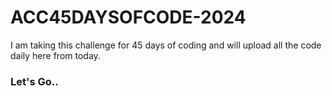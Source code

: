 # ACC45DAYSOFCODE-2024
<P>I am taking this challenge for 45 days of coding and will upload all the code daily here from today.</P>
<h3>Let's Go..</h3>

